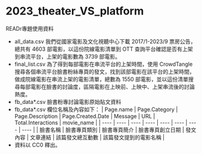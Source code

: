 # 2023_theater_VS_platform
READr專題使用資料
* all_data.csv 我們從國家電影及文化視聽中心下載 2017/1-2023/9 票房公告，總共有 4603 部電影，以這份院線電影清單到 OTT 查詢平台確認是否有上架到串流平台，上架的電影數為 3739 部電影。
* final_list.csv 為了得到每部電影在串流平台的上架時間，使用 CrowdTangle 搜尋各個串流平台臉書粉絲專頁的發文，找到該部電影在該平台的上架時間，做成院線電影在串流上架的電影清單，總數為 1550 部電影，並以這份清單搜尋每部電影在臉書的討論度，區隔電影在上映前、上映中、上架串流後的討論熱度。
* fb_data*.csv 臉書粉專討論電影原始貼文資料
* fb_data*.csv 欄位名稱及內容如下：
|  Page.name   |  Page.Category   |  Page.Description   |  Page.Created.Date   |  Message   |  URL   |  Total.Interactions   | movie_name  |
|  ----  |  ----  |  ----  |  ----  |  ----  |  ----  |  ----  | ----  |
| 臉書名稱  | 臉書專頁類別  | 臉書專頁簡介  | 臉書專頁創立日期  | 發文內容  | 文章連結  | 該篇發文總互動數  | 該篇發文提到的電影名稱 |
* 資料以 CC0 釋出。
